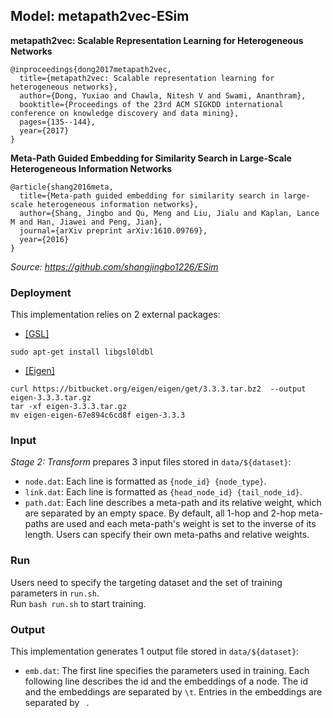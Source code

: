## Model: metapath2vec-ESim

**metapath2vec: Scalable Representation Learning for Heterogeneous Networks**
```
@inproceedings{dong2017metapath2vec,
  title={metapath2vec: Scalable representation learning for heterogeneous networks},
  author={Dong, Yuxiao and Chawla, Nitesh V and Swami, Ananthram},
  booktitle={Proceedings of the 23rd ACM SIGKDD international conference on knowledge discovery and data mining},
  pages={135--144},
  year={2017}
}
```

**Meta-Path Guided Embedding for Similarity Search in Large-Scale Heterogeneous Information Networks**
```
@article{shang2016meta,
  title={Meta-path guided embedding for similarity search in large-scale heterogeneous information networks},
  author={Shang, Jingbo and Qu, Meng and Liu, Jialu and Kaplan, Lance M and Han, Jiawei and Peng, Jian},
  journal={arXiv preprint arXiv:1610.09769},
  year={2016}
}
```

*Source: https://github.com/shangjingbo1226/ESim*

### Deployment

This implementation relies on 2 external packages:
- <a href="https://www.gnu.org/software/gsl/">[GSL]</a>
```
sudo apt-get install libgsl0ldbl
```
- <a href="http://eigen.tuxfamily.org/index.php?title=Main_Page">[Eigen]</a>
```
curl https://bitbucket.org/eigen/eigen/get/3.3.3.tar.bz2  --output eigen-3.3.3.tar.gz
tar -xf eigen-3.3.3.tar.gz
mv eigen-eigen-67e894c6cd8f eigen-3.3.3
```

### Input

*Stage 2: Transform* prepares 3 input files stored in ```data/${dataset}```:
- ```node.dat```: Each line is formatted as ```{node_id} {node_type}```.
- ```link.dat```: Each line is formatted as ```{head_node_id} {tail_node_id}```.
- ```path.dat```: Each line describes a meta-path and its relative weight, which are separated by an empty space. By default, all 1-hop and 2-hop meta-paths are used and each meta-path's weight is set to the inverse of its length. Users can specify their own meta-paths and relative weights.

### Run

Users need to specify the targeting dataset and the set of training parameters in ```run.sh```. <br /> 
Run ```bash run.sh``` to start training.

### Output

This implementation generates 1 output file stored in ```data/${dataset}```:
- ```emb.dat```: The first line specifies the parameters used in training. Each following line describes the id and the embeddings of a node. The id and the embeddings are separated by ```\t```. Entries in the embeddings are separated by ``` ```.